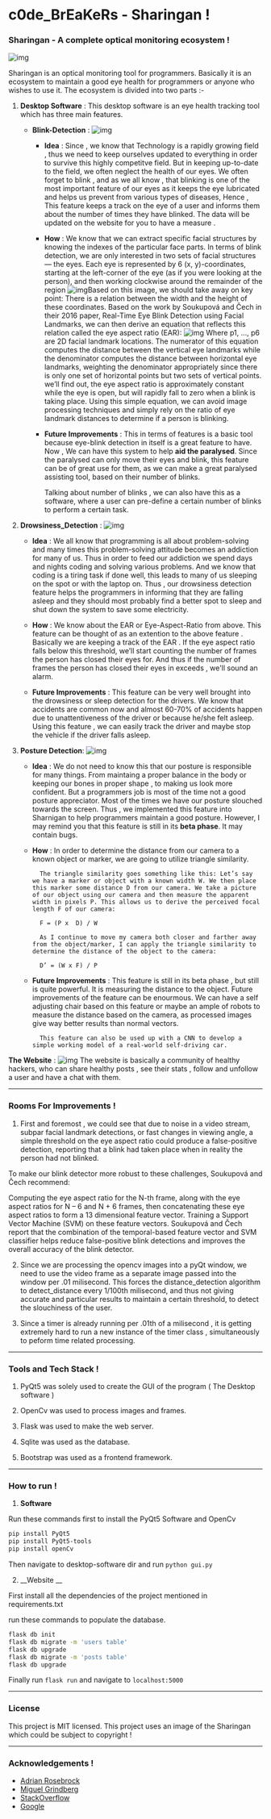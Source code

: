 # c0de_BrEaKeRs - Sharingan !

### Sharingan - A complete optical monitoring ecosystem !
![img](/desktop-software/sharingan.png)

Sharingan is an optical monitoring tool for programmers. Basically it is an ecosystem to maintain a good eye health for programmers or anyone who wishes to use it. The ecosystem is divided into two parts :-

1) __Desktop Software__ : This desktop software is an eye health tracking tool which has three main features.
    
    - __Blink-Detection__ : ![img](/images/blink.png)
        - __Idea__ :
            Since , we know that Technology is a rapidly growing field , thus we need to keep ourselves updated to everything in order to survive this highly competitve field. But in keeping up-to-date to the field, we often neglect the health of our eyes. We often forget to blink , and as we all know , that blinking is one of the most important feature of our eyes as it keeps the eye lubricated and helps us prevent from various types of diseases, Hence , This feature keeps a track on the eye of a user and informs them about the number of times they have blinked. The data will be updated on the website for you to have a measure . 
        
        - __How__ :
            We know that we can extract specific facial structures by knowing the indexes of the particular face parts. In terms of blink detection, we are only interested in two sets of facial structures — the eyes.
            Each eye is represented by 6 (x, y)-coordinates, starting at the left-corner of the eye (as if you were looking at the person), and then working clockwise around the remainder of the region
            ![img](https://www.pyimagesearch.com/wp-content/uploads/2017/04/blink_detection_6_landmarks.jpg)Based on this image, we should take away on key point:
            There is a relation between the width and the height of these coordinates.
            Based on the work by Soukupová and Čech in their 2016 paper, Real-Time Eye Blink Detection using Facial Landmarks, we can then derive an equation that reflects this relation called the eye aspect ratio (EAR): ![img](https://www.pyimagesearch.com/wp-content/uploads/2017/04/blink_detection_equation.png)
            Where p1, …, p6 are 2D facial landmark locations.
            The numerator of this equation computes the distance between the vertical eye landmarks while the denominator computes the distance between horizontal eye landmarks, weighting the denominator appropriately since there is only one set of horizontal points but two sets of vertical points. we’ll find out, the eye aspect ratio is approximately constant while the eye is open, but will rapidly fall to zero when a blink is taking place.
            Using this simple equation, we can avoid image processing techniques and simply rely on the ratio of eye landmark distances to determine if a person is blinking.
        
        - __Future Improvements__ :
            This in terms of features is a basic tool because eye-blink detection in itself is a great feature to have. Now , We can have this system to help __aid the paralysed__. Since the paralysed can only move their eyes and blink, this feature can be of great use for them, as we can make a great paralysed assisting tool, based on their number of blinks.

            Talking about number of blinks , we can also have this as a software, where a user can pre-define a certain number of blinks to perform a certain task.

2) __Drowsiness_Detection__ : ![img](/images/drowsiness_detection.png)

    - __Idea__ : 
            We all know that programming is all about problem-solving and many times this problem-solving attitude becomes an addiction for many of us. Thus in order to feed our addiction we spend days and nights coding and solving various problems. And we know that coding is a tiring task if done well, this leads to many of us sleeping on the spot or with the laptop on. Thus , our drowsiness detection feature helps the programmers in informing that they are falling asleep and they should most probably find a better spot to sleep and shut down the system to save some electricity.

    - __How__ :
            We know about the EAR or Eye-Aspect-Ratio from above. This feature can be thought of as an extention to the above feature . Basically we are keeping a track of the EAR .  If the eye aspect ratio falls below this threshold, we’ll start counting the number of frames the person has closed their eyes for. And thus if the number of frames the person has closed their eyes in exceeds , we'll sound an alarm.

    - __Future Improvements__ :
            This feature can be very well brought into the drowsiness or sleep detection for the drivers. We know that accidents are common now and almost 60-70% of accidents happen due to unattentiveness of the driver or because he/she felt asleep. Using this feature , we can easily track the driver and maybe stop the vehicle if the driver falls asleep.

3) __Posture Detection__: ![img](/images/posture_detection.png)

    - __Idea__ : 
            We do not need to know this that our posture is responsible for many things. From maintaing a proper balance in the body or keeping our bones in proper shape , to making us look more confident. But a programmers job is most of the time not a good posture appreciator. Most of the times we have our posture slouched towards the screen. Thus , we implemented this feature into Sharnigan to help programmers maintain a good posture. However, I may remind you that this feature is still in its __beta phase__. It may contain bugs.

    - __How__ :
            In order to determine the distance from our camera to a known object or marker, we are going to utilize triangle similarity.

            The triangle similarity goes something like this: Let’s say we have a marker or object with a known width W. We then place this marker some distance D from our camera. We take a picture of our object using our camera and then measure the apparent width in pixels P. This allows us to derive the perceived focal length F of our camera:

            F = (P x  D) / W

            As I continue to move my camera both closer and farther away from the object/marker, I can apply the triangle similarity to determine the distance of the object to the camera:

            D’ = (W x F) / P

    - __Future Improvements__ :
            This feature is still in its beta phase , but still is quite powerful. It is measuring the distance to the object. Future improvements of the feature can be enourmous. We can have a self adjusting chair based on this feature or maybe an ample of robots to measure the distance based on the camera, as processed images give way better results than normal vectors.

            This feature can also be used up with a CNN to develop a simple working model of a real-world self-driving car.

__The Website__ :
    ![img](/images/website.png)
    The website is basically a community of healthy hackers, who can share healthy posts , see their stats , follow and unfollow a user and have a chat with them.

---

### Rooms For Improvements !

1) First and foremost , we could see that due to noise in a video stream, subpar facial landmark detections, or fast changes in viewing angle, a simple threshold on the eye aspect ratio could produce a false-positive detection, reporting that a blink had taken place when in reality the person had not blinked.

To make our blink detector more robust to these challenges, Soukupová and Čech recommend:

Computing the eye aspect ratio for the N-th frame, along with the eye aspect ratios for N – 6 and N + 6 frames, then concatenating these eye aspect ratios to form a 13 dimensional feature vector.
Training a Support Vector Machine (SVM) on these feature vectors.
Soukupová and Čech report that the combination of the temporal-based feature vector and SVM classifier helps reduce false-positive blink detections and improves the overall accuracy of the blink detector.

2) Since we are processing the opencv images into a pyQt window, we need to use the video frame as a separate image passed into the window per .01 milisecond. This forces the distance_detection algorithm to detect_distance every 1/100th milisecond, and thus not giving accurate and particular results to maintain a certain threshold, to detect the slouchiness of the user.

3) Since a timer is already running per .01th of a milisecond , it is getting extremely hard to run a new instance of the timer class , simultaneously to peform time related processing.

---

### Tools and Tech Stack !

1) PyQt5 was solely used to create the GUI of the program ( The Desktop software )

2) OpenCv was used to process images and frames.

3) Flask was used to make the web server.

4) Sqlite was used as the database.

5) Bootstrap was used as a frontend framework.

---

### How to run !

1) __Software__

Run these commands first to install the PyQt5 Software and OpenCv
```sh
pip install PyQt5
pip install PyQt5-tools
pip install openCv
```

Then navigate to desktop-software dir and run ```python gui.py```

2) __Website __

First install all the dependencies of the project mentioned in requirements.txt

run these commands to populate the database.
```sh
flask db init
flask db migrate -m 'users table'
flask db upgrade
flask db migrate -m 'posts table'
flask db upgrade
```

Finally run ```flask run``` and navigate to ```localhost:5000```

---

### License

This project is MIT licensed. 
This project uses an image of the Sharingan which could be subject to copyright !

--- 

### Acknowledgements !

- [Adrian Rosebrock](https://www.pyimagesearch.com)
- [Miguel Grindberg](https://blog.miguelgrinberg.com/)
- [StackOverflow](https://www.stackoverflow.com)
- [Google](https://www.google.com)